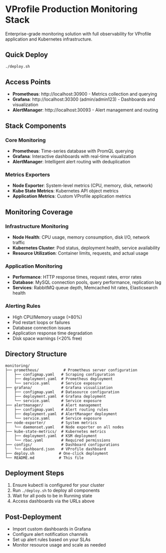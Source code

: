 # VProfile Production Monitoring Stack

Enterprise-grade monitoring solution with full observability for VProfile application and Kubernetes infrastructure.

## Quick Deploy
```bash
./deploy.sh
```

## Access Points
- **Prometheus**: http://localhost:30900 - Metrics collection and querying
- **Grafana**: http://localhost:30300 (admin/admin123) - Dashboards and visualization
- **AlertManager**: http://localhost:30093 - Alert management and routing

## Stack Components

### Core Monitoring
- **Prometheus**: Time-series database with PromQL querying
- **Grafana**: Interactive dashboards with real-time visualization
- **AlertManager**: Intelligent alert routing with deduplication

### Metrics Exporters
- **Node Exporter**: System-level metrics (CPU, memory, disk, network)
- **Kube State Metrics**: Kubernetes API object metrics
- **Application Metrics**: Custom VProfile application metrics

## Monitoring Coverage

### Infrastructure Monitoring
- **Node Health**: CPU usage, memory consumption, disk I/O, network traffic
- **Kubernetes Cluster**: Pod status, deployment health, service availability
- **Resource Utilization**: Container limits, requests, and actual usage

### Application Monitoring
- **Performance**: HTTP response times, request rates, error rates
- **Database**: MySQL connection pools, query performance, replication lag
- **Services**: RabbitMQ queue depth, Memcached hit rates, Elasticsearch health

### Alerting Rules
- High CPU/Memory usage (>80%)
- Pod restart loops or failures
- Database connection issues
- Application response time degradation
- Disk space warnings (<20% free)

## Directory Structure
```
monitoring/
├── prometheus/           # Prometheus server configuration
│   ├── configmap.yaml   # Scraping configuration
│   ├── deployment.yaml  # Prometheus deployment
│   └── service.yaml     # Service exposure
├── grafana/             # Grafana visualization
│   ├── configmap.yaml   # Datasource configuration
│   ├── deployment.yaml  # Grafana deployment
│   └── service.yaml     # Service exposure
├── alertmanager/        # Alert management
│   ├── configmap.yaml   # Alert routing rules
│   ├── deployment.yaml  # AlertManager deployment
│   └── service.yaml     # Service exposure
├── node-exporter/       # System metrics
│   └── daemonset.yaml   # Node exporter on all nodes
├── kube-state-metrics/  # Kubernetes metrics
│   ├── deployment.yaml  # KSM deployment
│   └── rbac.yaml        # Required permissions
├── configs/             # Dashboard configurations
│   └── dashboard.json   # VProfile dashboard
├── deploy.sh           # One-click deployment
└── README.md           # This file
```

## Deployment Steps
1. Ensure kubectl is configured for your cluster
2. Run `./deploy.sh` to deploy all components
3. Wait for all pods to be in Running state
4. Access dashboards via the URLs above

## Post-Deployment
- Import custom dashboards in Grafana
- Configure alert notification channels
- Set up alert rules based on your SLAs
- Monitor resource usage and scale as needed